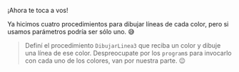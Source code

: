 ¡Ahora te toca a vos!

Ya hicimos cuatro procedimientos para dibujar líneas de cada color, pero si usamos parámetros podría ser sólo uno. :sweat_smile:

> Definí el procedimiento `DibujarLinea3` que reciba un color y dibuje una línea de ese color. Despreocupate por los `program`s para invocarlo con cada uno de los colores, van por nuestra parte. :wink: